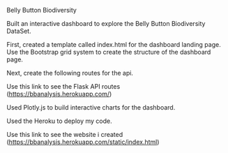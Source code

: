 Belly Button Biodiversity

Built an interactive dashboard to explore the Belly Button Biodiversity DataSet.

First, created a template called index.html for the  dashboard landing page. Use the Bootstrap grid system to create the structure of the dashboard page.

Next, create the following routes for the api.

Use this link to see the Flask API routes (https://bbanalysis.herokuapp.com/)

Used Plotly.js to build interactive charts for the  dashboard.

Used the Heroku to deploy my code.

Use this link to see the website i created (https://bbanalysis.herokuapp.com/static/index.html)

